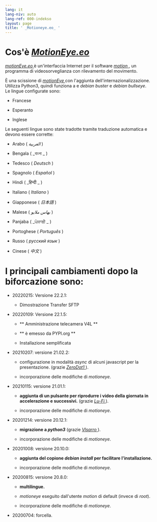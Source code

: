 ```yaml
---
lang: it
lang-niv: auto
lang-ref: 000-indekso
layout: page
title: ' _Motioneye.eo_ '
---
```

# Cos'è [ _MotionEye.eo_ ](https://github.com/jmichault/motioneye.eo) 

[ _motionEye.eo_ ](https://github.com/jmichault/motioneye.eo) è un'interfaccia Internet per il software [ _motion_ ](https://motion-project.github.io/), un programma di videosorveglianza con rilevamento del movimento.

È una scissione di [ _motionEye_ ](https://github.com/ccrisan/motioneye) con l'aggiunta dell'internazionalizzazione.  
Utilizza Python3, quindi funziona a e _debian buster_ e _debian bullseye_.  
Le lingue configurate sono:   

* Francese  


* Esperanto  


* Inglese  



Le seguenti lingue sono state tradotte tramite traduzione automatica e devono essere corrette:

* Arabo ( _العربية_ )


* Bengala ( _বাংলা _ )
  

  

* Tedesco ( _Deutsch_ )


* Spagnolo ( _Español_ )


* Hindi ( _हिन्दी _ )
  

  

* Italiano ( _Italiano_ )


* Giapponese ( _日本語_ )


* Malese ( _بهاس ملايو_ )


* Panjaba ( _ਪੰਜਾਬੀ _ )
  

  

* Portoghese ( _Português_ )


* Russo ( _русский язык_ )


* Cinese ( _中文_ )




# I principali cambiamenti dopo la biforcazione sono:

* 20220215: Versione 22.2.1:  


  * Dimostrazione Transfer SFTP 


* 20220109: Versione 22.1.5:  


  * ** Amministrazione telecamera V4L **  


  * ** è emesso da PYPI.org **  


  * Installazione semplificata  


* 20210207: versione 21.02.2:


  * configurazione in modalità _async_ di alcuni javascript per la presentazione. (grazie [ _ZeroDot1_ ]( https://github.com/ZeroDot1 ) ).


  * incorporazione delle modifiche di _motioneye_.


* 20210115: versione 21.01.1:


  * **aggiunta di un pulsante per riprodurre i video della giornata in accelerazione e successivi.** (grazie [ _Lu-Fi_ ](https://github.com/Lu-Fi) ).


  * incorporazione delle modifiche di _motioneye_.


* 20201214: versione 20.12.1:


  * **migrazione a _python3_** (grazie [ _Vlsarro_ ](https://github.com/Vlsarro) ).


  * incorporazione delle modifiche di _motioneye_.


* 20201008: versione 20.10.0:


  * **aggiunta del copione _debian install_ per facilitare l'installazione.**


  * incorporazione delle modifiche di _motioneye_.


* 20200815: versione 20.8.0:


  * **multilingue.**


  * _motioneye_ eseguito dall'utente _motion_ di default (invece di _root_).


  * incorporazione delle modifiche di _motioneye_.


* 20200704: forcella.



